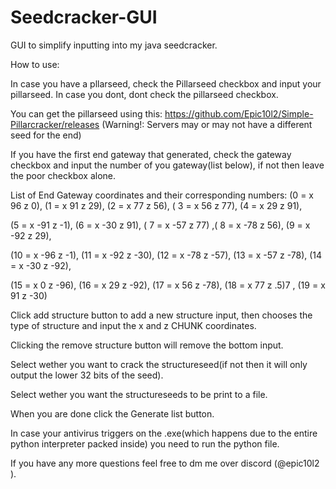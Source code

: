 # Seedcracker-GUI
GUI to simplify inputting into my java seedcracker.

How to use:

In case you have a pllarseed, check the Pillarseed checkbox and input your pillarseed. In case you dont, dont check the pillarseed checkbox.

You can get the pillarseed using this: https://github.com/Epic10l2/Simple-Pillarcracker/releases
(Warning!: Servers may or may not have a different seed for the end)

If you have the first end gateway that generated, check the gateway checkbox and input the number of you gateway(list below), if not then leave the poor checkbox alone.

List of End Gateway coordinates and their corresponding numbers: 
(0 = x 96 z 0),   (1 = x 91 z 29),   (2 = x 77 z 56),   ( 3 = x 56 z 77),    (4 = x 29 z 91),

(5 = x -91 z -1),   (6 = x -30 z 91),   ( 7 = x -57 z 77)   ,( 8 = x -78 z 56),   (9 = x -92 z 29),

(10 = x -96 z -1),   (11 = x -92 z -30),   (12 = x -78 z -57),   (13 = x -57 z -78),   (14 = x -30 z -92),

(15 = x 0 z -96),   (16 = x 29 z -92),   (17 = x 56 z -78),   (18 = x 77 z .5)7  , (19 = x 91 z -30)

Click add structure button to add a new structure input, then chooses the type of structure and input the x and z CHUNK coordinates.

Clicking the remove structure button will remove the bottom input.

Select wether you want to crack the structureseed(if not then it will only output the lower 32 bits of the seed).

Select wether you want the structureseeds to be print to a file.

When you are done click the Generate list button.

In case your antivirus triggers on the .exe(which happens due to the entire python interpreter packed inside) you need to run the python file.

If you have any more questions feel free to dm me over discord (@epic10l2 ).

